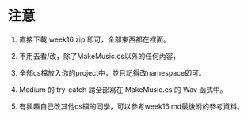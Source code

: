 # 注意

1. 直接下載 week16.zip 即可，全部東西都在裡面。

2. 不用去看/改，除了MakeMusic.cs以外的任何內容，

3. 全部cs檔放入你的project中，並且記得改namespace即可。

4. Medium 的 try-catch 請全部寫在 MakeMusic.cs 的 Wav 函式中。

5. 有興趣自己改其他cs檔的同學，可以參考week16.md最後附的參考資料。

